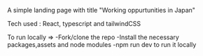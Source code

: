 A simple landing page with title "Working oppurtunities in Japan"

Tech used : React, typescript and tailwindCSS

To run locally =>
-Fork/clone the repo
-Install the necessary packages,assets and node modules
-npm run dev to run it locally

